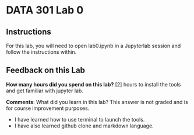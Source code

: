 # DATA 301 Lab 0

## Instructions

For this lab, you will need to open lab0.ipynb in a Jupyterlab session and follow the instructions within. 

## Feedback on this Lab

**How many hours did you spend on this lab?** [2] hours to install the tools and get familiar with jupyter lab.

**Comments**: What did you learn in this lab? This answer is not graded and is for course improvement purposes.
- I have learned how to use terminal to launch the tools.
- I have also learned github clone and markdown language.